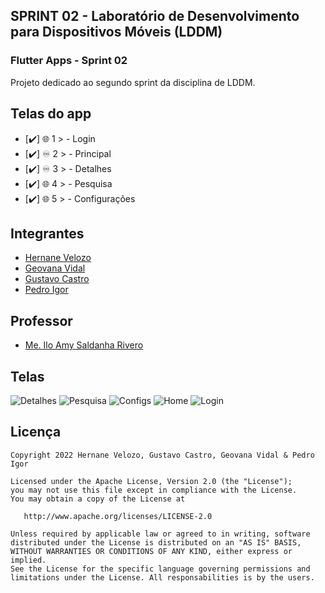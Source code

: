 ## SPRINT 02 - Laboratório de Desenvolvimento para Dispositivos Móveis (LDDM)
### Flutter Apps - Sprint 02

Projeto dedicado ao segundo sprint da disciplina de LDDM.

## Telas do app
- [✔️] 🌐 1 > - Login
- [✔️] ♾️ 2 > - Principal
- [✔️] ♾️ 3 > - Detalhes
- [✔️] 🌐 4 > - Pesquisa
- [✔️] 🌐 5 > - Configurações


## Integrantes

* [Hernane Velozo](https://github.com/hernanevelozo)
* [Geovana Vidal](https://github.com/GustavoVCastro)
* [Gustavo Castro](https://github.com/geovanavidalm)
* [Pedro Igor](https://github.com/pedroigorreis)

## Professor

* [Me. Ilo Amy Saldanha Rivero](https://www.escavador.com/sobre/4550958/ilo-amy-saldanha-rivero)


## Telas

![Detalhes](https://user-images.githubusercontent.com/88516429/192123673-a67915f4-f35d-4a10-9931-d6eae4063741.png)
![Pesquisa](https://user-images.githubusercontent.com/88516429/192123676-5f6877d8-4bfd-4352-8fc6-bccbc1219b86.png)
![Configs](https://user-images.githubusercontent.com/88516429/192123677-7d47b789-c8c1-43e7-a144-93272ad5ba99.png)
![Home](https://user-images.githubusercontent.com/88516429/192123675-405f7f22-648c-4fcd-a663-dda03d020791.png)
![Login](https://user-images.githubusercontent.com/88516429/192123678-97ad6b22-7e31-49d7-94e2-1f0f333b64a7.png)


## Licença

    Copyright 2022 Hernane Velozo, Gustavo Castro, Geovana Vidal & Pedro Igor
    
    Licensed under the Apache License, Version 2.0 (the "License");
    you may not use this file except in compliance with the License.
    You may obtain a copy of the License at

       http://www.apache.org/licenses/LICENSE-2.0

    Unless required by applicable law or agreed to in writing, software
    distributed under the License is distributed on an "AS IS" BASIS,
    WITHOUT WARRANTIES OR CONDITIONS OF ANY KIND, either express or implied.
    See the License for the specific language governing permissions and
    limitations under the License. All responsabilities is by the users.
